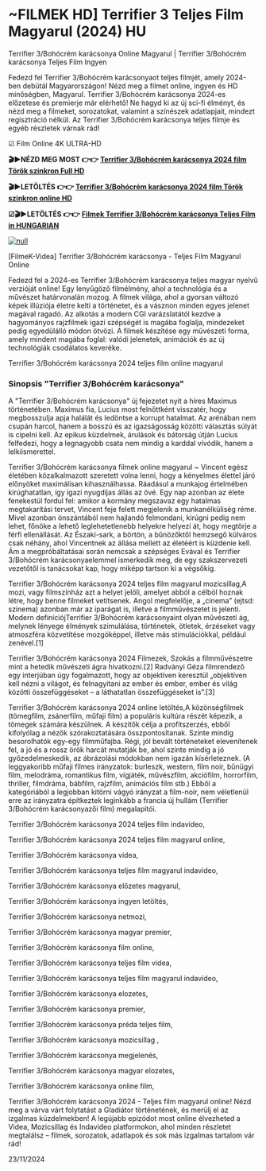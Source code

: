 # ~FILMEK HD] Terrifier 3 Teljes Film Magyarul (2024) HU

Terrifier 3/Bohócrém karácsonya Online Magyarul | Terrifier 3/Bohócrém karácsonya Teljes Film Ingyen

Fedezd fel Terrifier 3/Bohócrém karácsonyaot teljes filmjét, amely 2024-ben debütál Magyarországon! Nézd meg a filmet online, ingyen és HD minőségben, Magyarul. Terrifier 3/Bohócrém karácsonya 2024-es előzetese és premierje már elérhető! Ne hagyd ki az új sci-fi élményt, és nézd meg a filmeket, sorozatokat, valamint a színészek adatlapjait, mindezt regisztráció nélkül. Az Terrifier 3/Bohócrém karácsonya teljes filmje és egyéb részletek várnak rád!

☑ Film Online 4K ULTRA-HD

**🎬▶NÉZD MEG MOST 👉👉 [Terrifier 3/Bohócrém karácsonya 2024 film Török szinkron Full HD](https://t.co/54rT3j0ltc)**

**🎬▶LETÖLTÉS 👉👉 [Terrifier 3/Bohócrém karácsonya 2024 film Török szinkron online HD](https://bit.ly/terrifier-3-lv4k)**

**☑🎬▶LETÖLTÉS 👉👉 [Filmek Terrifier 3/Bohócrém karácsonya Teljes Film in HUNGARIAN](https://cutt.ly/VeKKo89T)**

[![null](https://static.wixstatic.com/media/855a25_043b5abeb4ae4d35ac003198e7fe56ed~mv2.gif)](https://tinyurl.com/yc586ppd)

[FilmeK-Videa] Terrifier 3/Bohócrém karácsonya - Teljes Film Magyarul Online

Fedezd fel a 2024-es Terrifier 3/Bohócrém karácsonya teljes magyar nyelvű verzióját online! Egy lenyűgöző filmélmény, ahol a technológia és a művészet határvonalán mozog. A filmek világa, ahol a gyorsan változó képek illúziója életre kelti a történetet, és a vásznon minden egyes jelenet magával ragadó. Az alkotás a modern CGI varázslatától kezdve a hagyományos rajzfilmek igazi szépségét is magába foglalja, mindezeket pedig egyedülálló módon ötvözi. A filmek készítése egy művészeti forma, amely mindent magába foglal: valódi jelenetek, animációk és az új technológiák csodálatos keveréke.

Terrifier 3/Bohócrém karácsonya 2024 teljes film online magyarul

### Sinopsis "Terrifier 3/Bohócrém karácsonya"

A "Terrifier 3/Bohócrém karácsonya" új fejezetet nyit a híres Maximus történetében. Maximus fia, Lucius most felnőttként visszatér, hogy megbosszulja apja halálát és ledöntse a korrupt hatalmat. Az arénában nem csupán harcol, hanem a bosszú és az igazságosság közötti választás súlyát is cipelni kell. Az epikus küzdelmek, árulások és bátorság útján Lucius felfedezi, hogy a legnagyobb csata nem mindig a karddal vívódik, hanem a lelkiismerettel.

Terrifier 3/Bohócrém karácsonya filmek online magyarul ~ Vincent egész életében közalkalmazott szeretett volna lenni, hogy a kényelmes élettel járó előnyöket maximálisan kihasználhassa. Ráadásul a munkajog értelmében kirúghatatlan, így igazi nyugdíjas állás az övé. Egy nap azonban az élete fenekestül fordul fel: amikor a kormány megszavaz egy hatalmas megtakarítási tervet, Vincent feje felett megjelenik a munkanélküliség réme. Mivel azonban önszántából nem hajlandó felmondani, kirúgni pedig nem lehet, főnöke a lehető leglehetetlenebb helyekre helyezi át, hogy megtörje a férfi ellenállását. Az Északi-sark, a börtön, a bűnözőktől hemzsegő külváros csak néhány, ahol Vincentnek az állása mellett az életéért is küzdenie kell. Ám a megpróbáltatásai során nemcsak a szépséges Evával és Terrifier 3/Bohócrém karácsonyaelemmel ismerkedik meg, de egy szakszervezeti vezetőtől is tanácsokat kap, hogy miképp tartson ki a végsőkig.

Terrifier 3/Bohócrém karácsonya 2024 teljes film magyarul mozicsillag,A mozi, vagy filmszínház azt a helyet jelöli, amelyet abból a célból hoznak létre, hogy benne filmeket vetítsenek. Angol megfelelője, a „cinema” (ejtsd: szinema) azonban már az iparágat is, illetve a filmművészetet is jelenti. Modern definíciójTerrifier 3/Bohócrém karácsonyaint olyan művészeti ág, melynek lényege élmények szimulálása, történetek, ötletek, érzéseket vagy atmoszféra közvetítése mozgóképpel, illetve más stimulációkkal, például zenével.[1]

Terrifier 3/Bohócrém karácsonya 2024 Filmezek, Szokás a filmművészetre mint a hetedik művészeti ágra hivatkozni.[2] Radványi Géza filmrendező egy interjúban úgy fogalmazott, hogy az objektíven keresztül „objektíven kell nézni a világot, és felnagyítani az ember és ember, ember és világ közötti összefüggéseket – a láthatatlan összefüggéseket is”.[3]

Terrifier 3/Bohócrém karácsonya 2024 online letöltés,A közönségfilmek (tömegfilm, zsánerfilm, műfaji film) a populáris kultúra részét képezik, a tömegek számára készülnek. A készítők célja a profitszerzés, ebből kifolyólag a nézők szórakoztatására összpontosítanak. Szinte mindig besorolhatók egy-egy filmműfajba. Régi, jól bevált történeteket elevenítenek fel, a jó és a rossz örök harcát mutatják be, ahol szinte mindig a jó győzedelmeskedik, az ábrázolási módokban nem igazán kísérleteznek. (A leggyakoribb műfaji filmes irányzatok: burleszk, western, film noir, bűnügyi film, melodráma, romantikus film, vígjáték, művészfilm, akciófilm, horrorfilm, thriller, filmdráma, bábfilm, rajzfilm, animációs film stb.) Ebből a kategóriából a legjobban kitörni vágyó irányzat a film-noir, nem véletlenül erre az irányzatra építkeztek leginkább a francia új hullám (Terrifier 3/Bohócrém karácsonyazői film) megalapítói.

Terrifier 3/Bohócrém karácsonya 2024 teljes film indavideo,

Terrifier 3/Bohócrém karácsonya 2024 teljes film magyarul online,

Terrifier 3/Bohócrém karácsonya videa,

Terrifier 3/Bohócrém karácsonya teljes film magyarul indavideo,

Terrifier 3/Bohócrém karácsonya előzetes magyarul,

Terrifier 3/Bohócrém karácsonya ingyen letöltés,

Terrifier 3/Bohócrém karácsonya netmozi,

Terrifier 3/Bohócrém karácsonya magyar premier,

Terrifier 3/Bohócrém karácsonya film online,

Terrifier 3/Bohócrém karácsonya teljes film videa,

Terrifier 3/Bohócrém karácsonya teljes film magyarul indavideo,

Terrifier 3/Bohócrém karácsonya elozetes,

Terrifier 3/Bohócrém karácsonya premier,

Terrifier 3/Bohócrém karácsonya préda teljes film,

Terrifier 3/Bohócrém karácsonya mozicsillag ,

Terrifier 3/Bohócrém karácsonya megjelenés,

Terrifier 3/Bohócrém karácsonya magyar elozetes,

Terrifier 3/Bohócrém karácsonya online film,

Terrifier 3/Bohócrém karácsonya 2024 - Teljes film magyarul online! Nézd meg a várva várt folytatást a Gladiátor történetének, és merülj el az izgalmas küzdelmekben! A legújabb epizódot most online élvezheted a Videa, Mozicsillag és Indavideo platformokon, ahol minden részletet megtalálsz – filmek, sorozatok, adatlapok és sok más izgalmas tartalom vár rád!

23/11/2024
